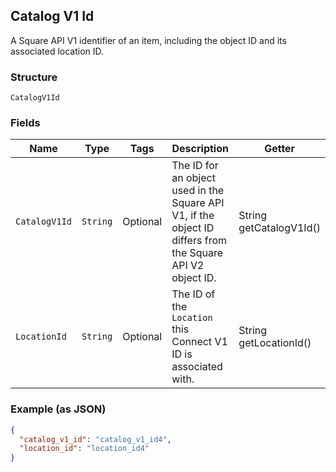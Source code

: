 ## Catalog V1 Id

A Square API V1 identifier of an item, including the object ID and its associated location ID.

### Structure

`CatalogV1Id`

### Fields

| Name | Type | Tags | Description | Getter |
|  --- | --- | --- | --- | --- |
| `CatalogV1Id` | `String` | Optional | The ID for an object used in the Square API V1, if the object ID differs from the Square API V2 object ID. | String getCatalogV1Id() |
| `LocationId` | `String` | Optional | The ID of the `Location` this Connect V1 ID is associated with. | String getLocationId() |

### Example (as JSON)

```json
{
  "catalog_v1_id": "catalog_v1_id4",
  "location_id": "location_id4"
}
```

